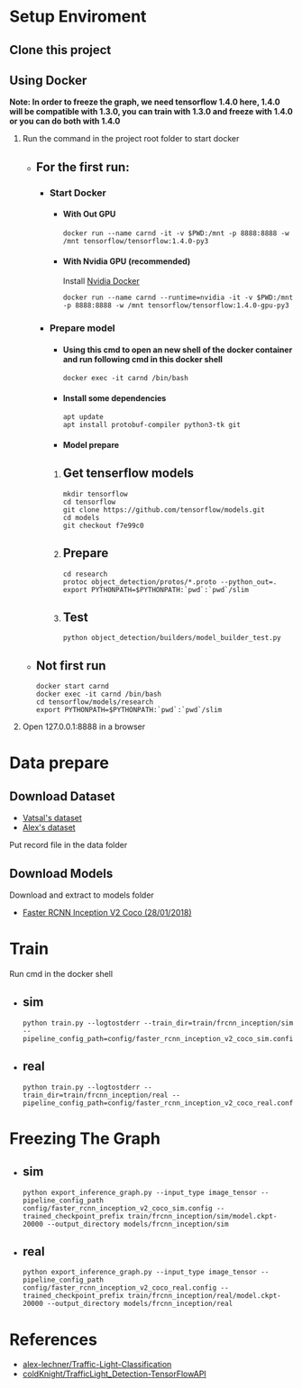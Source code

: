 # Setup Enviroment
## Clone this project

## Using Docker
**Note: In order to freeze the graph, we need tensorflow 1.4.0 here, 1.4.0 will be compatible with 1.3.0, you can train with 1.3.0 and freeze with 1.4.0 or you can do both with 1.4.0**

1. Run the command in the project root folder to start docker 
    - ## For the first run:
        - ### Start Docker
            - #### With Out GPU
                ```
                docker run --name carnd -it -v $PWD:/mnt -p 8888:8888 -w /mnt tensorflow/tensorflow:1.4.0-py3
                ```
            - #### With Nvidia GPU (recommended)
                Install [Nvidia Docker](https://github.com/NVIDIA/nvidia-docker)
                ```
                docker run --name carnd --runtime=nvidia -it -v $PWD:/mnt -p 8888:8888 -w /mnt tensorflow/tensorflow:1.4.0-gpu-py3
                ```
        - ### Prepare model
            - ####  Using this cmd to open an new shell of the docker container and run following cmd in this docker shell
                ```
                docker exec -it carnd /bin/bash
                ```
            - #### Install some dependencies
                ```
                apt update
                apt install protobuf-compiler python3-tk git
                ```
            - #### Model prepare
            1. ## Get tenserflow models
                ```
                mkdir tensorflow
                cd tensorflow
                git clone https://github.com/tensorflow/models.git
                cd models
                git checkout f7e99c0
                ```
            2. ## Prepare
                ```
                cd research
                protoc object_detection/protos/*.proto --python_out=.
                export PYTHONPATH=$PYTHONPATH:`pwd`:`pwd`/slim
                ```
            3. ## Test
                ```
                python object_detection/builders/model_builder_test.py
                ```
        
    - ## Not first run
        ```
        docker start carnd
        docker exec -it carnd /bin/bash
        cd tensorflow/models/research
        export PYTHONPATH=$PYTHONPATH:`pwd`:`pwd`/slim
        ```
    
2. Open 127.0.0.1:8888 in a browser

# Data prepare

## Download Dataset
- [Vatsal's dataset](https://github.com/coldKnight/TrafficLight_Detection-TensorFlowAPI#get-the-dataset)
- [Alex's dataset](https://www.dropbox.com/s/vaniv8eqna89r20/alex-lechner-udacity-traffic-light-dataset.zip?dl=0)

Put record file in the data folder

## Download Models
Download and extract to models folder
- [Faster RCNN Inception V2 Coco (28/01/2018)](http://download.tensorflow.org/models/object_detection/faster_rcnn_inception_v2_coco_2018_01_28.tar.gz)

# Train
Run cmd in the docker shell
- ## sim
    ```
    python train.py --logtostderr --train_dir=train/frcnn_inception/sim --pipeline_config_path=config/faster_rcnn_inception_v2_coco_sim.config
    ```

- ## real
    ```
    python train.py --logtostderr --train_dir=train/frcnn_inception/real --pipeline_config_path=config/faster_rcnn_inception_v2_coco_real.config
    ```

# Freezing The Graph

- ## sim
    ```
    python export_inference_graph.py --input_type image_tensor --pipeline_config_path config/faster_rcnn_inception_v2_coco_sim.config --trained_checkpoint_prefix train/frcnn_inception/sim/model.ckpt-20000 --output_directory models/frcnn_inception/sim
    ```

- ## real
    ```
    python export_inference_graph.py --input_type image_tensor --pipeline_config_path config/faster_rcnn_inception_v2_coco_real.config --trained_checkpoint_prefix train/frcnn_inception/real/model.ckpt-20000 --output_directory models/frcnn_inception/real
    ```

# References
- [alex-lechner/Traffic-Light-Classification](https://github.com/alex-lechner/Traffic-Light-Classification)
- [coldKnight/TrafficLight_Detection-TensorFlowAPI](https://github.com/coldKnight/TrafficLight_Detection-TensorFlowAPI)

